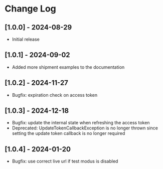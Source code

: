 # Change Log

## [1.0.0] - 2024-08-29

- Initial release

## [1.0.1] - 2024-09-02

- Added more shipment examples to the documentation

## [1.0.2] - 2024-11-27

- Bugfix: expiration check on access token

## [1.0.3] - 2024-12-18

- Bugfix: update the internal state when refreshing the access token
- Deprecated: UpdateTokenCallbackException is no longer thrown since setting the update token callback is no longer required

## [1.0.4] - 2024-01-20

- Bugfix: use correct live url if test modus is disabled
